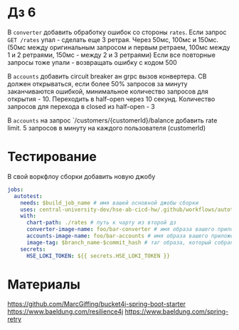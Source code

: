 # Дз 6

В `converter` добавить обработку ошибок со стороны `rates`. 
Если запрос `GET /rates` упал - сделать еще 3 ретрая. Через 50мс, 100мс и 150мс. 
(50мс между оригинальным запросом и первым ретраем, 100мс между 1 и 2 ретраями, 150мс - между 2 и 3 ретраями)
Если все повторные запросы тоже упали - возвращать ошибку с кодом 500


В `accounts` добавить circuit breaker ан grpc вызов конвертера.
CB должен открываться, если более 50% запросов за минуту заканчиваются ошибкой, минимальное количество запросов для открытия - 10.
Переходить в half-open через 10 секунд. Количество запросов для перехода в closed из half-open - 3

В `accounts` на запрос `/customers/{customerId}/balance добавить rate limit. 5 запросов в минуту на каждого пользователя (customerId)




# Тестирование

В свой воркфлоу сборки добавить новую джобу

```yaml
jobs:
  autotest:
    needs: $build_job_name # имя вашей основной джобы сборки
    uses: central-university-dev/hse-ab-cicd-hw/.github/workflows/autotests-hw6.yml@main
    with:
      chart-path: ./rates # путь к чарту из второй дз
      converter-image-name: foo/bar-converter # имя образа вашего приложения
      accounts-image-name: foo/bar-accounts # имя образа вашего приложения
      image-tag: $branch_name-$commit_hash # таг образа, который собран в рамках данного ПРа
    secrets:
      HSE_LOKI_TOKEN: ${{ secrets.HSE_LOKI_TOKEN }}
```

# Материалы

https://github.com/MarcGiffing/bucket4j-spring-boot-starter
https://www.baeldung.com/resilience4j
https://www.baeldung.com/spring-retry
